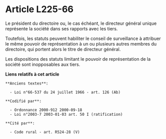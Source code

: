 # Article L225-66

Le président du directoire ou, le cas échéant, le directeur général unique représente la société dans ses rapports avec les
tiers.

Toutefois, les statuts peuvent habiliter le conseil de surveillance à attribuer le même pouvoir de représentation à un ou
plusieurs autres membres du directoire, qui portent alors le titre de directeur général.

Les dispositions des statuts limitant le pouvoir de représentation de la société sont inopposables aux tiers.

**Liens relatifs à cet article**

	**Anciens textes**:

	  - Loi n°66-537 du 24 juillet 1966 - art. 126 (Ab)

	**Codifié par**:

	  - Ordonnance 2000-912 2000-09-18
	  - Loi n°2003-7 2003-01-03 art. 50 I (ratification)

	**Cité par**:

	  - Code rural - art. R524-28 (V)

